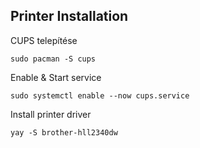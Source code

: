 ## Printer Installation

CUPS telepítése
```
sudo pacman -S cups
```
Enable & Start service
```
sudo systemctl enable --now cups.service
```
Install printer driver
```
yay -S brother-hll2340dw
```
